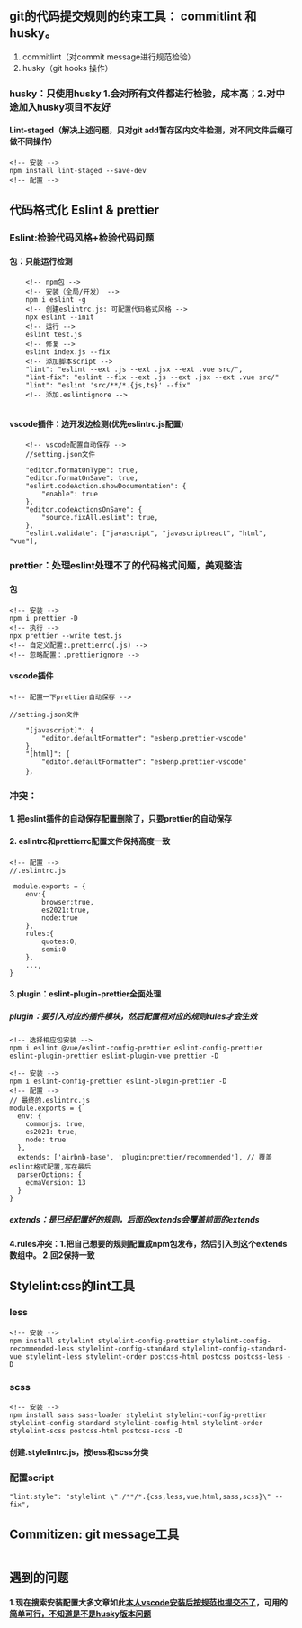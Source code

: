 #
## git的代码提交规则的约束工具： commitlint 和husky。
1. commitlint（对commit message进行规范检验）
2. husky（git hooks 操作）
### husky：只使用husky 1.会对所有文件都进行检验，成本高；2.对中途加入husky项目不友好
#### Lint-staged（解决上述问题，只对git add暂存区内文件检测，对不同文件后缀可做不同操作）
```
<!-- 安装 -->
npm install lint-staged --save-dev
<!-- 配置 -->

```
## 代码格式化 Eslint & prettier
### Eslint:检验代码风格+检验代码问题
#### 包：只能运行检测
```
    <!-- npm包 -->
    <!-- 安装（全局/开发） -->
    npm i eslint -g
    <!-- 创建eslintrc.js: 可配置代码格式风格 -->
    npx eslint --init
    <!-- 运行 -->
    eslint test.js
    <!-- 修复 -->
    eslint index.js --fix
    <!-- 添加脚本script -->
    "lint": "eslint --ext .js --ext .jsx --ext .vue src/",
    "lint-fix": "eslint --fix --ext .js --ext .jsx --ext .vue src/"
    "lint": "eslint 'src/**/*.{js,ts}' --fix"
    <!-- 添加.eslintignore -->
    
```
#### vscode插件：边开发边检测(优先eslintrc.js配置)
```
    <!-- vscode配置自动保存 -->
    //setting.json文件

    "editor.formatOnType": true,
    "editor.formatOnSave": true,
    "eslint.codeAction.showDocumentation": {
        "enable": true
    },
    "editor.codeActionsOnSave": {
        "source.fixAll.eslint": true,
    },
    "eslint.validate": ["javascript", "javascriptreact", "html", "vue"],

```
### prettier：处理eslint处理不了的代码格式问题，美观整洁
#### 包
```
<!-- 安装 -->
npm i prettier -D
<!-- 执行 -->
npx prettier --write test.js
<!-- 自定义配置:.prettierrc(.js) -->
<!-- 忽略配置：.prettierignore -->
```
#### vscode插件
```
<!-- 配置一下prettier自动保存 -->

//setting.json文件

    "[javascript]": {
        "editor.defaultFormatter": "esbenp.prettier-vscode"
    },
    "[html]": {
        "editor.defaultFormatter": "esbenp.prettier-vscode"
    }，
```
### 冲突：
#### 1. 把eslint插件的自动保存配置删除了，只要prettier的自动保存
#### 2. eslintrc和prettierrc配置文件保持高度一致
```
<!-- 配置 -->
//.eslintrc.js
  
 module.exports = {
    env:{
        browser:true,
        es2021:true,
        node:true
    },
    rules:{
        quotes:0,
        semi:0
    },
    ...,
}
```
#### 3.plugin：eslint-plugin-prettier全面处理
##### plugin：要引入对应的插件模块，然后配置相对应的规则rules才会生效
```
<!-- 选择相应包安装 -->
npm i eslint @vue/eslint-config-prettier eslint-config-prettier eslint-plugin-prettier eslint-plugin-vue prettier -D

<!-- 安装 -->
npm i eslint-config-prettier eslint-plugin-prettier -D
<!-- 配置 -->
// 最终的.eslintrc.js
module.exports = {
  env: {
    commonjs: true,
    es2021: true,
    node: true
  },
  extends: ['airbnb-base', 'plugin:prettier/recommended'], // 覆盖eslint格式配置,写在最后
  parserOptions: {
    ecmaVersion: 13
  }
}

```
##### extends：是已经配置好的规则，后面的extends会覆盖前面的extends
#### 4.rules冲突：1.把自己想要的规则配置成npm包发布，然后引入到这个extends数组中。 2.回2保持一致

## Stylelint:css的lint工具
### less
```
<!-- 安装 -->
npm install stylelint stylelint-config-prettier stylelint-config-recommended-less stylelint-config-standard stylelint-config-standard-vue stylelint-less stylelint-order postcss-html postcss postcss-less -D
```
### scss
```
<!-- 安装 -->
npm install sass sass-loader stylelint stylelint-config-prettier stylelint-config-standard stylelint-config-html stylelint-order stylelint-scss postcss-html postcss-scss -D
```
#### 创建.stylelintrc.js，按less和scss分类
### 配置script
```
"lint:style": "stylelint \"./**/*.{css,less,vue,html,sass,scss}\" --fix",
```
## Commitizen: git message工具
```

```

## 遇到的问题
#### 1.现在搜索安装配置大多文章如此[本人vscode安装后按规范也提交不了](https://zhuanlan.zhihu.com/p/513741947)，可用的[简单可行，不知道是不是husky版本问题](https://blog.csdn.net/qq_21197033/article/details/128545357)